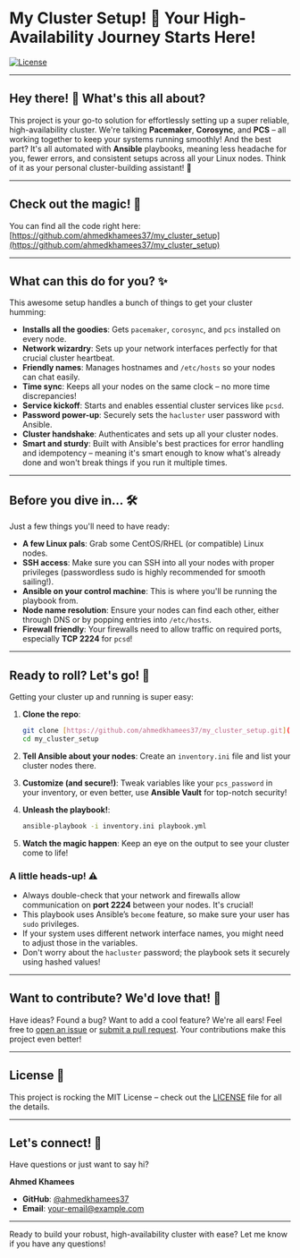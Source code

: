 # My Cluster Setup! 🚀 Your High-Availability Journey Starts Here!

[![License](https://img.shields.io/badge/license-MIT-blue.svg)](LICENSE)

---

## Hey there! 👋 What's this all about?

This project is your go-to solution for effortlessly setting up a super reliable, high-availability cluster. We're talking **Pacemaker**, **Corosync**, and **PCS** – all working together to keep your systems running smoothly! And the best part? It's all automated with **Ansible** playbooks, meaning less headache for you, fewer errors, and consistent setups across all your Linux nodes. Think of it as your personal cluster-building assistant! 🤖

---

## Check out the magic! 🌟

You can find all the code right here: [https://github.com/ahmedkhamees37/my_cluster_setup](https://github.com/ahmedkhamees37/my_cluster_setup)

---

## What can this do for you? ✨

This awesome setup handles a bunch of things to get your cluster humming:

* **Installs all the goodies**: Gets `pacemaker`, `corosync`, and `pcs` installed on every node.
* **Network wizardry**: Sets up your network interfaces perfectly for that crucial cluster heartbeat.
* **Friendly names**: Manages hostnames and `/etc/hosts` so your nodes can chat easily.
* **Time sync**: Keeps all your nodes on the same clock – no more time discrepancies!
* **Service kickoff**: Starts and enables essential cluster services like `pcsd`.
* **Password power-up**: Securely sets the `hacluster` user password with Ansible.
* **Cluster handshake**: Authenticates and sets up all your cluster nodes.
* **Smart and sturdy**: Built with Ansible's best practices for error handling and idempotency – meaning it's smart enough to know what's already done and won't break things if you run it multiple times.

---

## Before you dive in... 🛠️

Just a few things you'll need to have ready:

* **A few Linux pals**: Grab some CentOS/RHEL (or compatible) Linux nodes.
* **SSH access**: Make sure you can SSH into all your nodes with proper privileges (passwordless sudo is highly recommended for smooth sailing!).
* **Ansible on your control machine**: This is where you'll be running the playbook from.
* **Node name resolution**: Ensure your nodes can find each other, either through DNS or by popping entries into `/etc/hosts`.
* **Firewall friendly**: Your firewalls need to allow traffic on required ports, especially **TCP 2224** for `pcsd`!

---

## Ready to roll? Let's go! 🚀

Getting your cluster up and running is super easy:

1.  **Clone the repo**:
    ```bash
    git clone [https://github.com/ahmedkhamees37/my_cluster_setup.git](https://github.com/ahmedkhamees37/my_cluster_setup.git)
    cd my_cluster_setup
    ```

2.  **Tell Ansible about your nodes**: Create an `inventory.ini` file and list your cluster nodes there.

3.  **Customize (and secure!)**: Tweak variables like your `pcs_password` in your inventory, or even better, use **Ansible Vault** for top-notch security!

4.  **Unleash the playbook!**:
    ```bash
    ansible-playbook -i inventory.ini playbook.yml
    ```

5.  **Watch the magic happen**: Keep an eye on the output to see your cluster come to life!

### A little heads-up! ⚠️

* Always double-check that your network and firewalls allow communication on **port 2224** between your nodes. It's crucial!
* This playbook uses Ansible’s `become` feature, so make sure your user has `sudo` privileges.
* If your system uses different network interface names, you might need to adjust those in the variables.
* Don't worry about the `hacluster` password; the playbook sets it securely using hashed values!

---

## Want to contribute? We'd love that! 💖

Have ideas? Found a bug? Want to add a cool feature? We're all ears! Feel free to [open an issue](https://github.com/ahmedkhamees37/my_cluster_setup/issues) or [submit a pull request](https://github.com/ahmedkhamees37/my_cluster_setup/pulls). Your contributions make this project even better!

---

## License 📜

This project is rocking the MIT License – check out the [LICENSE](LICENSE) file for all the details.

---

## Let's connect! 📧

Have questions or just want to say hi?

**Ahmed Khamees**
* **GitHub**: [@ahmedkhamees37](https://github.com/ahmedkhamees37)
* **Email**: your-email@example.com

---

Ready to build your robust, high-availability cluster with ease? Let me know if you have any questions!
